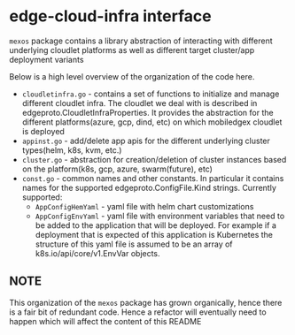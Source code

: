 # edge-cloud-infra interface

`mexos` package contains a library abstraction of interacting with different underlying cloudlet platforms as well as different target cluster/app deployment variants

Below is a high level overview of the organization of the code here.

   - `cloudletinfra.go` - contains a set of functions to initialize and manage different cloudlet infra. The cloudlet we deal with is described in edgeproto.CloudletInfraProperties. It provides the abstraction for the different platforms(azure, gcp, dind, etc) on which mobiledgex cloudlet is deployed
   - `appinst.go` - add/delete app apis for the different underlying cluster types(helm, k8s, kvm, etc.)
   - `cluster.go` - abstraction for creation/deletion of cluster instances based on the platform(k8s, gcp, azure, swarm(future), etc)
   - `const.go` - common names and other constants. In particular it contains names for the supported edgeproto.ConfigFile.Kind strings. Currently supported:
      - `AppConfigHemYaml` - yaml file with helm chart customizations
      - `AppConfigEnvYaml` - yaml file with environment variables that need to be added to the application that will be deployed. For example if a deployment that is expected of this application is Kubernetes the structure of this yaml file is assumed to be an array of k8s.io/api/core/v1.EnvVar objects.

## NOTE
This organization of the `mexos` package has grown organically, hence there is a fair bit of redundant code. Hence a refactor will eventually need to happen which will affect the content of this README